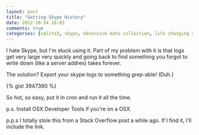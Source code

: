 ```yaml
---
layout: post
title: "Getting Skype History"
date: 2012-10-24 16:03
comments: true
categories: [sqlite3, skype, obsessive data collection, life changing snippets]
---
```


I hate Skype, but I'm stuck using it.  Part of my problem with it is that logs get very large very quickly and going back to find something you forgot to write down (like a server addres) takes forever.  

The solution?  Export your skype logs to something grep-able! (Duh.)  

{% gist 3947360 %}

So hot, so easy, put it in cron and run it all the time.

p.s. Install OSX Developer Tools if you're on a OSX.

p.p.s I totally stole this from a Stack Overflow post a while ago.  If I find it, I'll include the link.
